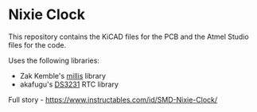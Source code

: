# Nixie Clock
This repository contains the KiCAD files for the PCB and the Atmel Studio files for the code.

Uses the following libraries:
- Zak Kemble's [millis](https://github.com/zkemble/millis) library
- akafugu's [DS3231](https://github.com/akafugu/ds_rtc_lib) RTC library

Full story - https://www.instructables.com/id/SMD-Nixie-Clock/
